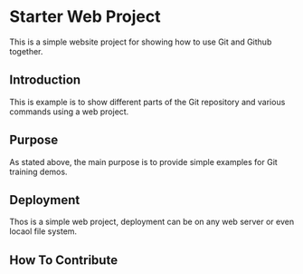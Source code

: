 # Starter Web Project

This is a simple website project for showing how to use Git and Github together.

## Introduction

This is example is to show different parts of the Git repository and various commands using a web project.

## Purpose

As stated above, the main purpose is to provide simple examples for Git training demos.

## Deployment

Thos is a simple web project, deployment can be on any web server or even locaol file system.

## How To Contribute
